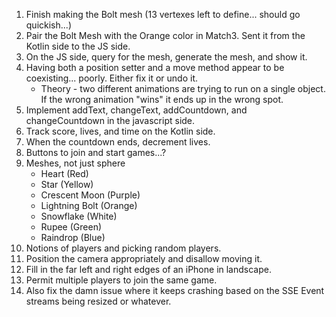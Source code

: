 1. Finish making the Bolt mesh (13 vertexes left to define... should go quickish...)
2. Pair the Bolt Mesh with the Orange color in Match3. Sent it from the Kotlin side to the JS side.
3. On the JS side, query for the mesh, generate the mesh, and show it.
4. Having both a position setter and a move method appear to be coexisting... poorly. Either fix it or undo it.
    * Theory - two different animations are trying to run on a single object. If the wrong animation "wins" it ends up in the wrong spot.
5. Implement addText, changeText, addCountdown, and changeCountdown in the javascript side.
6. Track score, lives, and time on the Kotlin side.
7. When the countdown ends, decrement lives.
8. Buttons to join and start games...?
9. Meshes, not just sphere
    * Heart (Red)
    * Star (Yellow)
    * Crescent Moon (Purple)
    * Lightning Bolt (Orange)
    * Snowflake (White)
    * Rupee (Green)
    * Raindrop (Blue)
10. Notions of players and picking random players.
11. Position the camera appropriately and disallow moving it.
12. Fill in the far left and right edges of an iPhone in landscape.
13. Permit multiple players to join the same game.
14. Also fix the damn issue where it keeps crashing based on the SSE Event streams being resized or whatever.